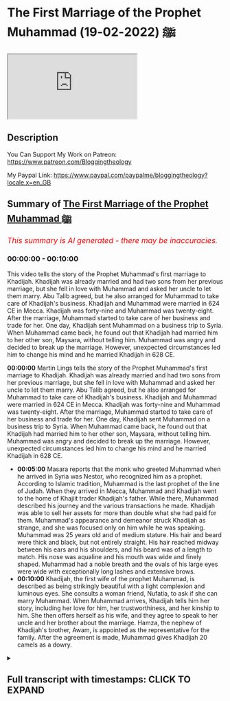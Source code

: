 # The First Marriage of the Prophet Muhammad ﷺ (2022-02-19)

<iframe loading='lazy' allow='autoplay' src='https://www.youtube.com/embed/CoCqGJZvglQ'></iframe>

## Description

You Can Support My Work on Patreon:
https://www.patreon.com/Bloggingtheology

My Paypal Link: 
https://www.paypal.com/paypalme/bloggingtheology?locale.x=en_GB

## Summary of [The First Marriage of the Prophet Muhammad ﷺ](https://www.youtube.com/watch?v=CoCqGJZvglQ)


*<span style="color:red; font-size:125%">This summary is AI generated - there may be inaccuracies</span>. [](/)*

### <a onclick="modifyYTiframeseektime('0')">00:00:00</a> - <a onclick="modifyYTiframeseektime('600')">00:10:00</a>

This video tells the story of the Prophet Muhammad's first marriage to Khadijah. Khadijah was already married and had two sons from her previous marriage, but she fell in love with Muhammad and asked her uncle to let them marry. Abu Talib agreed, but he also arranged for Muhammad to take care of Khadijah's business. Khadijah and Muhammad were married in 624 CE in Mecca. Khadijah was forty-nine and Muhammad was twenty-eight. After the marriage, Muhammad started to take care of her business and trade for her. One day, Khadijah sent Muhammad on a business trip to Syria. When Muhammad came back, he found out that Khadijah had married him to her other son, Maysara, without telling him. Muhammad was angry and decided to break up the marriage. However, unexpected circumstances led him to change his mind and he married Khadijah in 628 CE.

**<a onclick="modifyYTiframeseektime('0')">00:00:00</a>**  Martin Lings tells the story of the Prophet Muhammad's first marriage to Khadijah. Khadijah was already married and had two sons from her previous marriage, but she fell in love with Muhammad and asked her uncle to let them marry. Abu Talib agreed, but he also arranged for Muhammad to take care of Khadijah's business. Khadijah and Muhammad were married in 624 CE in Mecca. Khadijah was forty-nine and Muhammad was twenty-eight. After the marriage, Muhammad started to take care of her business and trade for her. One day, Khadijah sent Muhammad on a business trip to Syria. When Muhammad came back, he found out that Khadijah had married him to her other son, Maysara, without telling him. Muhammad was angry and decided to break up the marriage. However, unexpected circumstances led him to change his mind and he married Khadijah in 628 CE.
* **<a onclick="modifyYTiframeseektime('300')">00:05:00</a>** Masara reports that the monk who greeted Muhammad when he arrived in Syria was Nestor, who recognized him as a prophet. According to Islamic tradition, Muhammad is the last prophet of the line of Judah. When they arrived in Mecca, Muhammad and Khadijah went to the home of Khajiit trader Khadijah's father. While there, Muhammad described his journey and the various transactions he made. Khadijah was able to sell her assets for more than double what she had paid for them. Muhammad's appearance and demeanor struck Khadijah as strange, and she was focused only on him while he was speaking. Muhammad was 25 years old and of medium stature. His hair and beard were thick and black, but not entirely straight. His hair reached midway between his ears and his shoulders, and his beard was of a length to match. His nose was aqualine and his mouth was wide and finely shaped. Muhammad had a noble breath and the ovals of his large eyes were wide with exceptionally long lashes and extensive brows.
* **<a onclick="modifyYTiframeseektime('600')">00:10:00</a>**  Khadijah, the first wife of the prophet Muhammad, is described as being strikingly beautiful with a light complexion and luminous eyes. She consults a woman friend, Nufatia, to ask if she can marry Muhammad. When Muhammad arrives, Khadijah tells him her story, including her love for him, her trustworthiness, and her kinship to him. She then offers herself as his wife, and they agree to speak to her uncle and her brother about the marriage. Hamza, the nephew of Khadijah's brother, Awam, is appointed as the representative for the family. After the agreement is made, Muhammad gives Khadijah 20 camels as a dowry.

<details><summary><h2>Full transcript with timestamps: CLICK TO EXPAND</h2></summary>

<a onclick="modifyYTiframeseektime('3')">0:00:03</a> in this video i'm going to tell the  
<a onclick="modifyYTiframeseektime('6')">0:00:06</a> story of the prophet muhammad upon whom  
<a onclick="modifyYTiframeseektime('8')">0:00:08</a> the peace's first marriage and it's a  
<a onclick="modifyYTiframeseektime('10')">0:00:10</a> lovely story and i'm going to be reading  
<a onclick="modifyYTiframeseektime('13')">0:00:13</a> from muhammad his life based on the  
<a onclick="modifyYTiframeseektime('15')">0:00:15</a> earliest sources by martin lings chapter  
<a onclick="modifyYTiframeseektime('19')">0:00:19</a> 12 questions of marriage  
<a onclick="modifyYTiframeseektime('23')">0:00:23</a> muhammad had now passed his 20th year  
<a onclick="modifyYTiframeseektime('26')">0:00:26</a> and as time went on he received more and  
<a onclick="modifyYTiframeseektime('29')">0:00:29</a> more invitations to join one or another  
<a onclick="modifyYTiframeseektime('33')">0:00:33</a> of his kinsmen on their travels abroad  
<a onclick="modifyYTiframeseektime('37')">0:00:37</a> finally the day came when he was asked  
<a onclick="modifyYTiframeseektime('39')">0:00:39</a> to take charge of the goods of a  
<a onclick="modifyYTiframeseektime('42')">0:00:42</a> merchant who was unable to travel  
<a onclick="modifyYTiframeseektime('44')">0:00:44</a> himself  
<a onclick="modifyYTiframeseektime('45')">0:00:45</a> and his success in this capacity led to  
<a onclick="modifyYTiframeseektime('49')">0:00:49</a> other similar engagements  
<a onclick="modifyYTiframeseektime('51')">0:00:51</a> he was thus able to earn a better  
<a onclick="modifyYTiframeseektime('54')">0:00:54</a> livelihood and marriage became a  
<a onclick="modifyYTiframeseektime('56')">0:00:56</a> possibility  
<a onclick="modifyYTiframeseektime('59')">0:00:59</a> his uncle and guardian abu talib had at  
<a onclick="modifyYTiframeseektime('62')">0:01:02</a> that time three sons the eldest talib  
<a onclick="modifyYTiframeseektime('66')">0:01:06</a> was about the same age as muhammad  
<a onclick="modifyYTiframeseektime('69')">0:01:09</a> himself  
<a onclick="modifyYTiframeseektime('70')">0:01:10</a> akhil was 13 or 14 and jafar was a boy  
<a onclick="modifyYTiframeseektime('74')">0:01:14</a> of four  
<a onclick="modifyYTiframeseektime('76')">0:01:16</a> muhammad was fond of children and liked  
<a onclick="modifyYTiframeseektime('79')">0:01:19</a> to play with them  
<a onclick="modifyYTiframeseektime('80')">0:01:20</a> and he grew especially attached to jafar  
<a onclick="modifyYTiframeseektime('83')">0:01:23</a> who was a beautiful and intelligent  
<a onclick="modifyYTiframeseektime('86')">0:01:26</a> child  
<a onclick="modifyYTiframeseektime('87')">0:01:27</a> and who responded to his cousin's love  
<a onclick="modifyYTiframeseektime('90')">0:01:30</a> with a devotion that proved to be  
<a onclick="modifyYTiframeseektime('92')">0:01:32</a> lasting  
<a onclick="modifyYTiframeseektime('94')">0:01:34</a> abu talib also had daughters and one of  
<a onclick="modifyYTiframeseektime('97')">0:01:37</a> these was already of marriageable age  
<a onclick="modifyYTiframeseektime('101')">0:01:41</a> her name was fakita but later she was  
<a onclick="modifyYTiframeseektime('105')">0:01:45</a> called um hani  
<a onclick="modifyYTiframeseektime('107')">0:01:47</a> and it is by that name that she is  
<a onclick="modifyYTiframeseektime('110')">0:01:50</a> always known  
<a onclick="modifyYTiframeseektime('112')">0:01:52</a> a great affection had grown up between  
<a onclick="modifyYTiframeseektime('114')">0:01:54</a> her and muhammad who now asked his uncle  
<a onclick="modifyYTiframeseektime('118')">0:01:58</a> to let him marry her  
<a onclick="modifyYTiframeseektime('121')">0:02:01</a> but abu talib had other plans for his  
<a onclick="modifyYTiframeseektime('124')">0:02:04</a> daughter  
<a onclick="modifyYTiframeseektime('126')">0:02:06</a> his cousin who bera the son of his  
<a onclick="modifyYTiframeseektime('129')">0:02:09</a> mother's brother of the clan of maxim  
<a onclick="modifyYTiframeseektime('132')">0:02:12</a> had likewise asked for the hand of um  
<a onclick="modifyYTiframeseektime('136')">0:02:16</a> hani  
<a onclick="modifyYTiframeseektime('137')">0:02:17</a> and hubera was not only a man of some  
<a onclick="modifyYTiframeseektime('140')">0:02:20</a> substance but he was also like abu talib  
<a onclick="modifyYTiframeseektime('144')">0:02:24</a> himself a gifted poet  
<a onclick="modifyYTiframeseektime('148')">0:02:28</a> moreover the power of maxim in mecca was  
<a onclick="modifyYTiframeseektime('152')">0:02:32</a> as much on the increase as that of  
<a onclick="modifyYTiframeseektime('154')">0:02:34</a> hashim was on the wane  
<a onclick="modifyYTiframeseektime('158')">0:02:38</a> and it was to hubera that abu talev  
<a onclick="modifyYTiframeseektime('161')">0:02:41</a> married um hani  
<a onclick="modifyYTiframeseektime('164')">0:02:44</a> while his nephew mahdi reproached him he  
<a onclick="modifyYTiframeseektime('167')">0:02:47</a> simply replied they have given us their  
<a onclick="modifyYTiframeseektime('170')">0:02:50</a> daughters in marriage no doubt referring  
<a onclick="modifyYTiframeseektime('173')">0:02:53</a> to his own mother  
<a onclick="modifyYTiframeseektime('175')">0:02:55</a> and a generous man must requite  
<a onclick="modifyYTiframeseektime('178')">0:02:58</a> generosity  
<a onclick="modifyYTiframeseektime('180')">0:03:00</a> the answer was unconvincing in as much  
<a onclick="modifyYTiframeseektime('183')">0:03:03</a> as abd al-muttalib had already more than  
<a onclick="modifyYTiframeseektime('186')">0:03:06</a> repaid the debt in question by marrying  
<a onclick="modifyYTiframeseektime('188')">0:03:08</a> two of his daughters  
<a onclick="modifyYTiframeseektime('190')">0:03:10</a> atika and bara to men of maxim  
<a onclick="modifyYTiframeseektime('195')">0:03:15</a> muhammad no doubt took his uncle's words  
<a onclick="modifyYTiframeseektime('198')">0:03:18</a> as a courteous and kindly substitute for  
<a onclick="modifyYTiframeseektime('201')">0:03:21</a> telling him plainly that he was not yet  
<a onclick="modifyYTiframeseektime('204')">0:03:24</a> in a position to marry  
<a onclick="modifyYTiframeseektime('207')">0:03:27</a> that at any rate is what he now decided  
<a onclick="modifyYTiframeseektime('210')">0:03:30</a> for himself  
<a onclick="modifyYTiframeseektime('212')">0:03:32</a> but unexpected circumstances were soon  
<a onclick="modifyYTiframeseektime('215')">0:03:35</a> to induce him to change his mind  
<a onclick="modifyYTiframeseektime('220')">0:03:40</a> one of the richer merchants of mecca was  
<a onclick="modifyYTiframeseektime('222')">0:03:42</a> a woman khadijah  
<a onclick="modifyYTiframeseektime('224')">0:03:44</a> daughter of kuwalid of the clan of assad  
<a onclick="modifyYTiframeseektime('229')">0:03:49</a> she was first cousin to warricka the  
<a onclick="modifyYTiframeseektime('232')">0:03:52</a> christian  
<a onclick="modifyYTiframeseektime('234')">0:03:54</a> and his sister kutayla and like them she  
<a onclick="modifyYTiframeseektime('237')">0:03:57</a> was a distant cousin to the sons of  
<a onclick="modifyYTiframeseektime('240')">0:04:00</a> hashem  
<a onclick="modifyYTiframeseektime('241')">0:04:01</a> she had already been married twice  
<a onclick="modifyYTiframeseektime('244')">0:04:04</a> and since the death of her second  
<a onclick="modifyYTiframeseektime('246')">0:04:06</a> husband it had been her custom to hire  
<a onclick="modifyYTiframeseektime('249')">0:04:09</a> men to trade on her  
<a onclick="modifyYTiframeseektime('252')">0:04:12</a> behalf now muhammad had come to be known  
<a onclick="modifyYTiframeseektime('256')">0:04:16</a> throughout mecca as al-amin  
<a onclick="modifyYTiframeseektime('259')">0:04:19</a> the reliable the trustworthy the honest  
<a onclick="modifyYTiframeseektime('263')">0:04:23</a> and this was initially owing to the  
<a onclick="modifyYTiframeseektime('265')">0:04:25</a> reports of those who had entrusted their  
<a onclick="modifyYTiframeseektime('268')">0:04:28</a> merchandise to him on various occasions  
<a onclick="modifyYTiframeseektime('272')">0:04:32</a> khadijah had also heard much good of him  
<a onclick="modifyYTiframeseektime('275')">0:04:35</a> from family sources and one day she sent  
<a onclick="modifyYTiframeseektime('278')">0:04:38</a> word to him asking him to take some of  
<a onclick="modifyYTiframeseektime('281')">0:04:41</a> her merchandise  
<a onclick="modifyYTiframeseektime('282')">0:04:42</a> to syria  
<a onclick="modifyYTiframeseektime('284')">0:04:44</a> his fee would be the double of the  
<a onclick="modifyYTiframeseektime('286')">0:04:46</a> highest she had ever paid to a man of  
<a onclick="modifyYTiframeseektime('289')">0:04:49</a> croatia  
<a onclick="modifyYTiframeseektime('290')">0:04:50</a> and she offered him for the journey the  
<a onclick="modifyYTiframeseektime('292')">0:04:52</a> services of a lad of hers named maysara  
<a onclick="modifyYTiframeseektime('297')">0:04:57</a> he accepted what she proposed and  
<a onclick="modifyYTiframeseektime('299')">0:04:59</a> accompanied by the lad  
<a onclick="modifyYTiframeseektime('302')">0:05:02</a> he set off with her goods for the north  
<a onclick="modifyYTiframeseektime('306')">0:05:06</a> when they reached bostra in the south of  
<a onclick="modifyYTiframeseektime('309')">0:05:09</a> syria muhammad took shelter beneath the  
<a onclick="modifyYTiframeseektime('312')">0:05:12</a> shadow of a tree not far from the cell  
<a onclick="modifyYTiframeseektime('315')">0:05:15</a> of a monk named nestor  
<a onclick="modifyYTiframeseektime('319')">0:05:19</a> since traveller's halts often remained  
<a onclick="modifyYTiframeseektime('321')">0:05:21</a> unchanged it could have been the  
<a onclick="modifyYTiframeseektime('324')">0:05:24</a> self-same tree under which he had  
<a onclick="modifyYTiframeseektime('326')">0:05:26</a> sheltered some 15 years previously on  
<a onclick="modifyYTiframeseektime('330')">0:05:30</a> his way through bostra with his uncle  
<a onclick="modifyYTiframeseektime('333')">0:05:33</a> perhaps bahira had died and been  
<a onclick="modifyYTiframeseektime('336')">0:05:36</a> replaced by nostra  
<a onclick="modifyYTiframeseektime('338')">0:05:38</a> however that may be for we only know  
<a onclick="modifyYTiframeseektime('341')">0:05:41</a> what masara reported  
<a onclick="modifyYTiframeseektime('343')">0:05:43</a> the monk came out of his cell and asked  
<a onclick="modifyYTiframeseektime('346')">0:05:46</a> the lad  
<a onclick="modifyYTiframeseektime('347')">0:05:47</a> who is the man beneath that tree  
<a onclick="modifyYTiframeseektime('351')">0:05:51</a> he is a man of quraish said masara  
<a onclick="modifyYTiframeseektime('354')">0:05:54</a> adding by way of explanation  
<a onclick="modifyYTiframeseektime('357')">0:05:57</a> of the people who have guardianship of  
<a onclick="modifyYTiframeseektime('360')">0:06:00</a> the sanctuary  
<a onclick="modifyYTiframeseektime('363')">0:06:03</a> none other than a prophet is sitting  
<a onclick="modifyYTiframeseektime('365')">0:06:05</a> beneath that tree said nestor  
<a onclick="modifyYTiframeseektime('369')">0:06:09</a> and martin lings in his biography here  
<a onclick="modifyYTiframeseektime('371')">0:06:11</a> as little footnote at the bottom which  
<a onclick="modifyYTiframeseektime('373')">0:06:13</a> is worth really worth reading out he  
<a onclick="modifyYTiframeseektime('376')">0:06:16</a> says  
<a onclick="modifyYTiframeseektime('377')">0:06:17</a> according to islamic tradition muhammad  
<a onclick="modifyYTiframeseektime('380')">0:06:20</a> is none other than the mysterious  
<a onclick="modifyYTiframeseektime('382')">0:06:22</a> shirloth  
<a onclick="modifyYTiframeseektime('384')">0:06:24</a> to whom could would be transferred  
<a onclick="modifyYTiframeseektime('387')">0:06:27</a> in the latter days the spiritual  
<a onclick="modifyYTiframeseektime('389')">0:06:29</a> authority which until then had remained  
<a onclick="modifyYTiframeseektime('393')">0:06:33</a> the prerogative of the jews  
<a onclick="modifyYTiframeseektime('395')">0:06:35</a> jesus himself having been the last  
<a onclick="modifyYTiframeseektime('397')">0:06:37</a> prophet of the line of judah  
<a onclick="modifyYTiframeseektime('401')">0:06:41</a> the prophecy in question was made by  
<a onclick="modifyYTiframeseektime('404')">0:06:44</a> jacob immediately before his death and  
<a onclick="modifyYTiframeseektime('407')">0:06:47</a> martin lingzen quotes in genesis chapter  
<a onclick="modifyYTiframeseektime('410')">0:06:50</a> 49 and i quote  
<a onclick="modifyYTiframeseektime('412')">0:06:52</a> and jacob called unto his sons and said  
<a onclick="modifyYTiframeseektime('417')">0:06:57</a> gather yourselves together that i may  
<a onclick="modifyYTiframeseektime('419')">0:06:59</a> tell you that which shall be for you in  
<a onclick="modifyYTiframeseektime('422')">0:07:02</a> the last days  
<a onclick="modifyYTiframeseektime('424')">0:07:04</a> the scepter shall not depart from judah  
<a onclick="modifyYTiframeseektime('428')">0:07:08</a> nor a law giver from beneath his feet  
<a onclick="modifyYTiframeseektime('431')">0:07:11</a> until  
<a onclick="modifyYTiframeseektime('432')">0:07:12</a> shiloh come  
<a onclick="modifyYTiframeseektime('434')">0:07:14</a> and unto him shall the gathering of the  
<a onclick="modifyYTiframeseektime('437')">0:07:17</a> people be  
<a onclick="modifyYTiframeseektime('439')">0:07:19</a> genesis chapter 49 fascinating prophecy  
<a onclick="modifyYTiframeseektime('444')">0:07:24</a> and then martin ling's continues  
<a onclick="modifyYTiframeseektime('446')">0:07:26</a> as they went on further into syria the  
<a onclick="modifyYTiframeseektime('449')">0:07:29</a> words of nestor sank deep into the soul  
<a onclick="modifyYTiframeseektime('453')">0:07:33</a> of masara but they did not greatly  
<a onclick="modifyYTiframeseektime('456')">0:07:36</a> surprise him for he had become aware  
<a onclick="modifyYTiframeseektime('458')">0:07:38</a> throughout the journey that he was in  
<a onclick="modifyYTiframeseektime('460')">0:07:40</a> the company of a man unlike any other he  
<a onclick="modifyYTiframeseektime('464')">0:07:44</a> had ever met  
<a onclick="modifyYTiframeseektime('466')">0:07:46</a> this was still further confirmed by  
<a onclick="modifyYTiframeseektime('468')">0:07:48</a> something he saw on his way home  
<a onclick="modifyYTiframeseektime('472')">0:07:52</a> he had often noticed that the heat was  
<a onclick="modifyYTiframeseektime('474')">0:07:54</a> strangely unoppressive  
<a onclick="modifyYTiframeseektime('477')">0:07:57</a> and one day towards noon in other words  
<a onclick="modifyYTiframeseektime('480')">0:08:00</a> the hottest part of the day  
<a onclick="modifyYTiframeseektime('482')">0:08:02</a> it was given to him to have a brief but  
<a onclick="modifyYTiframeseektime('484')">0:08:04</a> clear vision of two angels  
<a onclick="modifyYTiframeseektime('487')">0:08:07</a> shading muhammad from the sun's rays  
<a onclick="modifyYTiframeseektime('491')">0:08:11</a> wow  
<a onclick="modifyYTiframeseektime('492')">0:08:12</a> on reaching mecca they went to khajiit's  
<a onclick="modifyYTiframeseektime('495')">0:08:15</a> house with the goods they had bought in  
<a onclick="modifyYTiframeseektime('497')">0:08:17</a> the markets of syria for the price of  
<a onclick="modifyYTiframeseektime('499')">0:08:19</a> what they had sold  
<a onclick="modifyYTiframeseektime('501')">0:08:21</a> khadijah sat listening to muhammad as he  
<a onclick="modifyYTiframeseektime('504')">0:08:24</a> described the journey and told her of  
<a onclick="modifyYTiframeseektime('507')">0:08:27</a> the transactions he had made  
<a onclick="modifyYTiframeseektime('510')">0:08:30</a> these proved to be very profitable for  
<a onclick="modifyYTiframeseektime('513')">0:08:33</a> she was able to sell her newly acquired  
<a onclick="modifyYTiframeseektime('515')">0:08:35</a> assets for almost the double of what had  
<a onclick="modifyYTiframeseektime('518')">0:08:38</a> been paid for them  
<a onclick="modifyYTiframeseektime('520')">0:08:40</a> such but such considerations were far  
<a onclick="modifyYTiframeseektime('524')">0:08:44</a> from her thoughts for all her attention  
<a onclick="modifyYTiframeseektime('527')">0:08:47</a> was concentrated on the speaker himself  
<a onclick="modifyYTiframeseektime('532')">0:08:52</a> muhammad was 25 years old  
<a onclick="modifyYTiframeseektime('535')">0:08:55</a> he was of medium stature inclined to  
<a onclick="modifyYTiframeseektime('539')">0:08:59</a> slimness with a large head broad  
<a onclick="modifyYTiframeseektime('541')">0:09:01</a> shoulders and the rest of his body  
<a onclick="modifyYTiframeseektime('544')">0:09:04</a> perfectly proportioned  
<a onclick="modifyYTiframeseektime('546')">0:09:06</a> his hair and beard were thick and black  
<a onclick="modifyYTiframeseektime('549')">0:09:09</a> not altogether straight but slightly  
<a onclick="modifyYTiframeseektime('552')">0:09:12</a> curled  
<a onclick="modifyYTiframeseektime('553')">0:09:13</a> his hair  
<a onclick="modifyYTiframeseektime('555')">0:09:15</a> reached midway between the lobes of his  
<a onclick="modifyYTiframeseektime('557')">0:09:17</a> ears and his shoulders and his beard was  
<a onclick="modifyYTiframeseektime('560')">0:09:20</a> of a length to match  
<a onclick="modifyYTiframeseektime('562')">0:09:22</a> he had a noble breath of forehead and  
<a onclick="modifyYTiframeseektime('565')">0:09:25</a> the ovals of his large eyes were wide  
<a onclick="modifyYTiframeseektime('569')">0:09:29</a> with exceptionally long lashes and  
<a onclick="modifyYTiframeseektime('571')">0:09:31</a> extensive brows  
<a onclick="modifyYTiframeseektime('573')">0:09:33</a> slightly arched but not joined  
<a onclick="modifyYTiframeseektime('577')">0:09:37</a> in most of the earliest descriptions his  
<a onclick="modifyYTiframeseektime('580')">0:09:40</a> eyes are said to have been black but  
<a onclick="modifyYTiframeseektime('583')">0:09:43</a> according to one or two of these they  
<a onclick="modifyYTiframeseektime('585')">0:09:45</a> were brown even light brown  
<a onclick="modifyYTiframeseektime('588')">0:09:48</a> his nose was aqualine and his mouth was  
<a onclick="modifyYTiframeseektime('591')">0:09:51</a> wide and finely shaped a comeless always  
<a onclick="modifyYTiframeseektime('595')">0:09:55</a> visible for although he let his beard  
<a onclick="modifyYTiframeseektime('598')">0:09:58</a> grow  
<a onclick="modifyYTiframeseektime('598')">0:09:58</a> he never allowed the hair of his  
<a onclick="modifyYTiframeseektime('600')">0:10:00</a> moustache  
<a onclick="modifyYTiframeseektime('602')">0:10:02</a> to protrude over his upper lip  
<a onclick="modifyYTiframeseektime('606')">0:10:06</a> his skin was white but tanned by the sun  
<a onclick="modifyYTiframeseektime('610')">0:10:10</a> in addition to his natural beauty there  
<a onclick="modifyYTiframeseektime('613')">0:10:13</a> was a light on his face the same which  
<a onclick="modifyYTiframeseektime('616')">0:10:16</a> had shone from his father but in the sun  
<a onclick="modifyYTiframeseektime('620')">0:10:20</a> it was more powerful  
<a onclick="modifyYTiframeseektime('622')">0:10:22</a> and this light was especially apparent  
<a onclick="modifyYTiframeseektime('625')">0:10:25</a> on his broad forehead and in his eyes  
<a onclick="modifyYTiframeseektime('628')">0:10:28</a> which were remarkably luminous  
<a onclick="modifyYTiframeseektime('632')">0:10:32</a> khadijah knew that she herself was still  
<a onclick="modifyYTiframeseektime('636')">0:10:36</a> beautiful but she was 15 years his elder  
<a onclick="modifyYTiframeseektime('640')">0:10:40</a> would he nonetheless be prepared to  
<a onclick="modifyYTiframeseektime('642')">0:10:42</a> marry her  
<a onclick="modifyYTiframeseektime('645')">0:10:45</a> as soon as he was gone she consulted a  
<a onclick="modifyYTiframeseektime('647')">0:10:47</a> woman friend of hers named nuffelsha who  
<a onclick="modifyYTiframeseektime('651')">0:10:51</a> offered to approach him on her behalf  
<a onclick="modifyYTiframeseektime('654')">0:10:54</a> and if possible to arrange a marriage  
<a onclick="modifyYTiframeseektime('657')">0:10:57</a> between them  
<a onclick="modifyYTiframeseektime('659')">0:10:59</a> may sarah now came to his mistress and  
<a onclick="modifyYTiframeseektime('662')">0:11:02</a> told her about the two angels and what  
<a onclick="modifyYTiframeseektime('665')">0:11:05</a> the monk had said whereupon she went to  
<a onclick="modifyYTiframeseektime('668')">0:11:08</a> her cousin waraka  
<a onclick="modifyYTiframeseektime('670')">0:11:10</a> see he's a christian and repeated these  
<a onclick="modifyYTiframeseektime('673')">0:11:13</a> things to him  
<a onclick="modifyYTiframeseektime('675')">0:11:15</a> if this be true khadijah he said  
<a onclick="modifyYTiframeseektime('678')">0:11:18</a> then is muhammad the prophet of our  
<a onclick="modifyYTiframeseektime('682')">0:11:22</a> people  
<a onclick="modifyYTiframeseektime('683')">0:11:23</a> long have i known that a prophet is to  
<a onclick="modifyYTiframeseektime('685')">0:11:25</a> be expected and his time had now come  
<a onclick="modifyYTiframeseektime('692')">0:11:32</a> meanwhile nufisha came to muhammad and  
<a onclick="modifyYTiframeseektime('695')">0:11:35</a> asked him why he did not marry  
<a onclick="modifyYTiframeseektime('698')">0:11:38</a> i have not the means to marry he  
<a onclick="modifyYTiframeseektime('701')">0:11:41</a> answered  
<a onclick="modifyYTiframeseektime('703')">0:11:43</a> but if thou wert given the means she  
<a onclick="modifyYTiframeseektime('705')">0:11:45</a> said and if thou were bidden to an  
<a onclick="modifyYTiframeseektime('708')">0:11:48</a> alliance where there is beauty and  
<a onclick="modifyYTiframeseektime('710')">0:11:50</a> property and nobility and abundance  
<a onclick="modifyYTiframeseektime('713')">0:11:53</a> would thou not consent  
<a onclick="modifyYTiframeseektime('716')">0:11:56</a> who is she he said  
<a onclick="modifyYTiframeseektime('718')">0:11:58</a> khadijah said nufatia  
<a onclick="modifyYTiframeseektime('722')">0:12:02</a> and how could such a marriage be mine he  
<a onclick="modifyYTiframeseektime('724')">0:12:04</a> said  
<a onclick="modifyYTiframeseektime('725')">0:12:05</a> leave that to me was her answer  
<a onclick="modifyYTiframeseektime('729')">0:12:09</a> for my part he said i am willing  
<a onclick="modifyYTiframeseektime('733')">0:12:13</a> nafasia returned with these tidings to  
<a onclick="modifyYTiframeseektime('736')">0:12:16</a> khadijah who then sent word to muhammad  
<a onclick="modifyYTiframeseektime('739')">0:12:19</a> asking him to come to her  
<a onclick="modifyYTiframeseektime('742')">0:12:22</a> and when he came she said to him  
<a onclick="modifyYTiframeseektime('745')">0:12:25</a> son of mine uncle  
<a onclick="modifyYTiframeseektime('748')">0:12:28</a> i love thee for thy kinship with me and  
<a onclick="modifyYTiframeseektime('751')">0:12:31</a> for that thou art ever in the center not  
<a onclick="modifyYTiframeseektime('755')">0:12:35</a> being partisan among the people for this  
<a onclick="modifyYTiframeseektime('758')">0:12:38</a> or for that  
<a onclick="modifyYTiframeseektime('760')">0:12:40</a> and i love thee for thy trustworthiness  
<a onclick="modifyYTiframeseektime('763')">0:12:43</a> and for the beauty of thy character and  
<a onclick="modifyYTiframeseektime('766')">0:12:46</a> for the truth of thy speech  
<a onclick="modifyYTiframeseektime('770')">0:12:50</a> then she offered herself a marriage to  
<a onclick="modifyYTiframeseektime('774')">0:12:54</a> him and they agreed that he should speak  
<a onclick="modifyYTiframeseektime('776')">0:12:56</a> to his uncles and she would speak to her  
<a onclick="modifyYTiframeseektime('780')">0:13:00</a> uncle amma the son of assad  
<a onclick="modifyYTiframeseektime('784')">0:13:04</a> for kuwait hid her  
<a onclick="modifyYTiframeseektime('786')">0:13:06</a> for kuala her father had died  
<a onclick="modifyYTiframeseektime('790')">0:13:10</a> it was hamza despite his relative youth  
<a onclick="modifyYTiframeseektime('793')">0:13:13</a> whom the hashemites delegated to  
<a onclick="modifyYTiframeseektime('795')">0:13:15</a> represent them on this occasion no doubt  
<a onclick="modifyYTiframeseektime('799')">0:13:19</a> because he was the most closely  
<a onclick="modifyYTiframeseektime('800')">0:13:20</a> connected of them with the tribe of  
<a onclick="modifyYTiframeseektime('803')">0:13:23</a> assad  
<a onclick="modifyYTiframeseektime('804')">0:13:24</a> for his four sister safiya had recently  
<a onclick="modifyYTiframeseektime('807')">0:13:27</a> married khadija's brother awam  
<a onclick="modifyYTiframeseektime('810')">0:13:30</a> so hamza went with his nephew to amma  
<a onclick="modifyYTiframeseektime('814')">0:13:34</a> and asked for the hand of khadijah  
<a onclick="modifyYTiframeseektime('818')">0:13:38</a> and it was agreed between them that  
<a onclick="modifyYTiframeseektime('821')">0:13:41</a> muhammad should give her 20 she camels  
<a onclick="modifyYTiframeseektime('824')">0:13:44</a> as  
<a onclick="modifyYTiframeseektime('825')">0:13:45</a> dowry  
<a onclick="modifyYTiframeseektime('827')">0:13:47</a> and there ends that chapter a beautiful  
<a onclick="modifyYTiframeseektime('829')">0:13:49</a> story in the life of the prophet  
<a onclick="modifyYTiframeseektime('831')">0:13:51</a> muhammad upon whom be peace till next  
<a onclick="modifyYTiframeseektime('834')">0:13:54</a> time  

</details>
